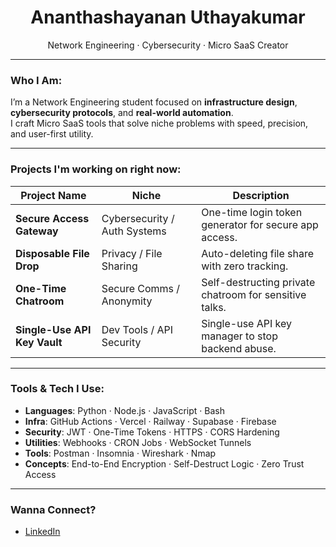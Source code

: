 <h1 align="center">Ananthashayanan Uthayakumar</h1>
<p align="center">
Network Engineering · Cybersecurity · Micro SaaS Creator
</p>

---

### Who I Am:

I’m a Network Engineering student focused on **infrastructure design**, **cybersecurity protocols**, and **real-world automation**.  
I craft Micro SaaS tools that solve niche problems with speed, precision, and user-first utility.

---

### Projects I'm working on right now:

| Project Name | Niche | Description |
|--------------|-------|--------|
| **Secure Access Gateway** | Cybersecurity / Auth Systems | One-time login token generator for secure app access. |
| **Disposable File Drop** | Privacy / File Sharing | Auto-deleting file share with zero tracking. |
| **One-Time Chatroom** | Secure Comms / Anonymity | Self-destructing private chatroom for sensitive talks. |
| **Single-Use API Key Vault** | Dev Tools / API Security | Single-use API key manager to stop backend abuse. |



---

### Tools & Tech I Use:

- **Languages**: Python · Node.js · JavaScript · Bash
- **Infra**: GitHub Actions · Vercel · Railway · Supabase · Firebase
- **Security**: JWT · One-Time Tokens · HTTPS · CORS Hardening
- **Utilities**: Webhooks · CRON Jobs · WebSocket Tunnels
- **Tools**: Postman · Insomnia · Wireshark · Nmap
- **Concepts**: End-to-End Encryption · Self-Destruct Logic · Zero Trust Access

---

### Wanna Connect?

- [LinkedIn](https://linkedin.com/in/ananthashayanan-uthayakumar-95656134a)
